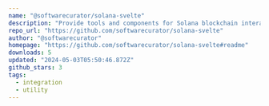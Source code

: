 ```yaml
---
name: "@softwarecurator/solana-svelte"
description: "Provide tools and components for Solana blockchain interaction in Svelte."
repo_url: "https://github.com/softwarecurator/solana-svelte"
author: "@softwarecurator"
homepage: "https://github.com/softwarecurator/solana-svelte#readme"
downloads: 5
updated: "2024-05-03T05:50:46.872Z"
github_stars: 3
tags: 
  - integration
  - utility
---
```

